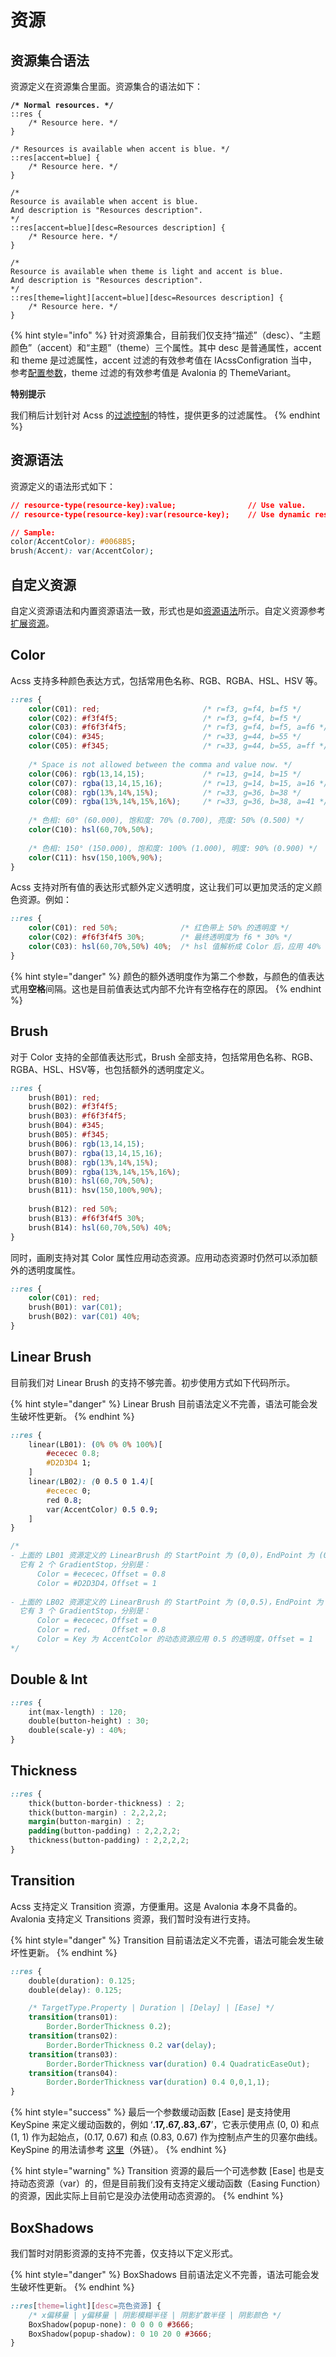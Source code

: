 # 资源

## 资源集合语法

资源定义在资源集合里面。资源集合的语法如下：

<pre class="language-css"><code class="lang-css"><strong>/* Normal resources. */
</strong>::res {
    /* Resource here. */
}

/* Resources is available when accent is blue. */
::res[accent=blue] {
    /* Resource here. */
}

/* 
Resource is available when accent is blue. 
And description is "Resources description". 
*/
::res[accent=blue][desc=Resources description] {
    /* Resource here. */
}

/* 
Resource is available when theme is light and accent is blue. 
And description is "Resources description". 
*/
::res[theme=light][accent=blue][desc=Resources description] {
    /* Resource here. */
}
</code></pre>

{% hint style="info" %}
针对资源集合，目前我们仅支持“描述”（desc）、“主题颜色”（accent）和“主题”（theme）三个属性。其中 desc 是普通属性，accent 和 theme 是过滤属性，accent 过滤的有效参考值在 IAcssConfigration 当中，参考[配置参数](../zhu-ti-bang-zhu/ru-he-shi-yong-acss/pei-zhi-can-shu.md)，theme 过滤的有效参考值是 Avalonia 的 ThemeVariant。

**特别提示**

我们稍后计划针对 Acss 的[过滤控制](../cong-zhe-li-kai-shi/guan-yu-acss.md#4.-guo-lv-kong-zhi-kai-fa-zhong-...)的特性，提供更多的过滤属性。
{% endhint %}

## 资源语法

资源定义的语法形式如下：

```css
// resource-type(resource-key):value;                // Use value.
// resource-type(resource-key):var(resource-key);    // Use dynamic resource.

// Sample:
color(AccentColor): #0068B5;
brush(Accent): var(AccentColor);
```

## 自定义资源

自定义资源语法和内置资源语法一致，形式也是如[资源语法](zi-yuan.md#zi-yuan-yu-fa)所示。自定义资源参考[扩展资源](../zhu-ti-bang-zhu/ru-he-shi-yong-acss/kuo-zhan-zi-yuan.md)。

## Color

Acss 支持多种颜色表达方式，包括常用色名称、RGB、RGBA、HSL、HSV 等。

```css
::res {
    color(C01): red;                       /* r=f3, g=f4, b=f5 */
    color(C02): #f3f4f5;                   /* r=f3, g=f4, b=f5 */
    color(C03): #f6f3f4f5;                 /* r=f3, g=f4, b=f5, a=f6 */
    color(C04): #345;                      /* r=33, g=44, b=55 */
    color(C05): #f345;                     /* r=33, g=44, b=55, a=ff */
    
    /* Space is not allowed between the comma and value now. */
    color(C06): rgb(13,14,15);             /* r=13, g=14, b=15 */
    color(C07): rgba(13,14,15,16);         /* r=13, g=14, b=15, a=16 */
    color(C08): rgb(13%,14%,15%);          /* r=33, g=36, b=38 */
    color(C09): rgba(13%,14%,15%,16%);     /* r=33, g=36, b=38, a=41 */
    
    /* 色相: 60° (60.000), 饱和度: 70% (0.700), 亮度: 50% (0.500) */
    color(C10): hsl(60,70%,50%);
    
    /* 色相: 150° (150.000), 饱和度: 100% (1.000), 明度: 90% (0.900) */
    color(C11): hsv(150,100%,90%);
}
```

Acss 支持对所有值的表达形式额外定义透明度，这让我们可以更加灵活的定义颜色资源。例如：

```css
::res {
    color(C01): red 50%;              /* 红色带上 50% 的透明度 */
    color(C02): #f6f3f4f5 30%;        /* 最终透明度为 f6 * 30% */
    color(C03): hsl(60,70%,50%) 40%;  /* hsl 值解析成 Color 后，应用 40% 的透明度 */
}
```

{% hint style="danger" %}
颜色的额外透明度作为第二个参数，与颜色的值表达式用**空格**间隔。这也是目前值表达式内部不允许有空格存在的原因。
{% endhint %}

## Brush

对于 Color 支持的全部值表达形式，Brush 全部支持，包括常用色名称、RGB、RGBA、HSL、HSV等，也包括额外的透明度定义。

```css
::res {
    brush(B01): red;
    brush(B02): #f3f4f5;
    brush(B03): #f6f3f4f5;
    brush(B04): #345;
    brush(B05): #f345;
    brush(B06): rgb(13,14,15);
    brush(B07): rgba(13,14,15,16);
    brush(B08): rgb(13%,14%,15%);
    brush(B09): rgba(13%,14%,15%,16%);
    brush(B10): hsl(60,70%,50%);
    brush(B11): hsv(150,100%,90%);
    
    brush(B12): red 50%;
    brush(B13): #f6f3f4f5 30%;
    brush(B14): hsl(60,70%,50%) 40%;
}
```

同时，画刷支持对其 Color 属性应用动态资源。应用动态资源时仍然可以添加额外的透明度属性。

```css
::res {
    color(C01): red;
    brush(B01): var(C01);
    brush(B02): var(C01) 40%;
}
```

## Linear Brush

目前我们对 Linear Brush 的支持不够完善。初步使用方式如下代码所示。

{% hint style="danger" %}
Linear Brush 目前语法定义不完善，语法可能会发生破坏性更新。
{% endhint %}

```css
::res {
    linear(LB01): (0% 0% 0% 100%)[
        #ececec 0.8;
        #D2D3D4 1;
    ]
    linear(LB02): (0 0.5 0 1.4)[
        #ececec 0;
        red 0.8;
        var(AccentColor) 0.5 0.9;
    ]
}

/*
- 上面的 LB01 资源定义的 LinearBrush 的 StartPoint 为 (0,0)，EndPoint 为 (0,1)。
  它有 2 个 GradientStop，分别是：
      Color = #ececec，Offset = 0.8
      Color = #D2D3D4，Offset = 1
      
- 上面的 LB02 资源定义的 LinearBrush 的 StartPoint 为 (0,0.5)，EndPoint 为 (0,1.4)。
  它有 3 个 GradientStop，分别是：
      Color = #ececec，Offset = 0
      Color = red，    Offset = 0.8
      Color = Key 为 AccentColor 的动态资源应用 0.5 的透明度，Offset = 1
*/
```

## Double & Int

```css
::res {
    int(max-length) : 120;
    double(button-height) : 30;
    double(scale-y) : 40%;
}
```

## Thickness

```css
::res {
    thick(button-border-thickness) : 2;
    thick(button-margin) : 2,2,2,2;
    margin(button-margin) : 2;
    padding(button-padding) : 2,2,2,2;
    thickness(button-padding) : 2,2,2,2;
}
```

## Transition

Acss 支持定义 Transition 资源，方便重用。这是 Avalonia 本身不具备的。Avalonia 支持定义 Transitions 资源，我们暂时没有进行支持。

{% hint style="danger" %}
Transition 目前语法定义不完善，语法可能会发生破坏性更新。
{% endhint %}

```css
::res {
    double(duration): 0.125;
    double(delay): 0.125;

    /* TargetType.Property | Duration | [Delay] | [Ease] */
    transition(trans01):
        Border.BorderThickness 0.2);
    transition(trans02):
        Border.BorderThickness 0.2 var(delay);
    transition(trans03):
        Border.BorderThickness var(duration) 0.4 QuadraticEaseOut);
    transition(trans04):
        Border.BorderThickness var(duration) 0.4 0,0,1,1);
}
```

{% hint style="success" %}
最后一个参数缓动函数 \[Ease] 是支持使用 KeySpine 来定义缓动函数的，例如 ‘**.17,.67,.83,.67**’，它表示使用点 (0, 0) 和点 (1, 1) 作为起始点，(0.17, 0.67) 和点 (0.83, 0.67) 作为控制点产生的贝塞尔曲线。KeySpine 的用法请参考 [这里](https://cubic-bezier.com/#.17,.67,.83,.67)（外链）。
{% endhint %}

{% hint style="warning" %}
Transition 资源的最后一个可选参数 \[Ease] 也是支持动态资源（var）的，但是目前我们没有支持定义缓动函数（Easing Function）的资源，因此实际上目前它是没办法使用动态资源的。
{% endhint %}

## BoxShadows

我们暂时对阴影资源的支持不完善，仅支持以下定义形式。

{% hint style="danger" %}
BoxShadows 目前语法定义不完善，语法可能会发生破坏性更新。
{% endhint %}

```css
::res[theme=light][desc=亮色资源] {
    /* x偏移量 | y偏移量 | 阴影模糊半径 | 阴影扩散半径 | 阴影颜色 */
    BoxShadow(popup-none): 0 0 0 0 #3666;
    BoxShadow(popup-shadow): 0 10 20 0 #3666;
}
```
